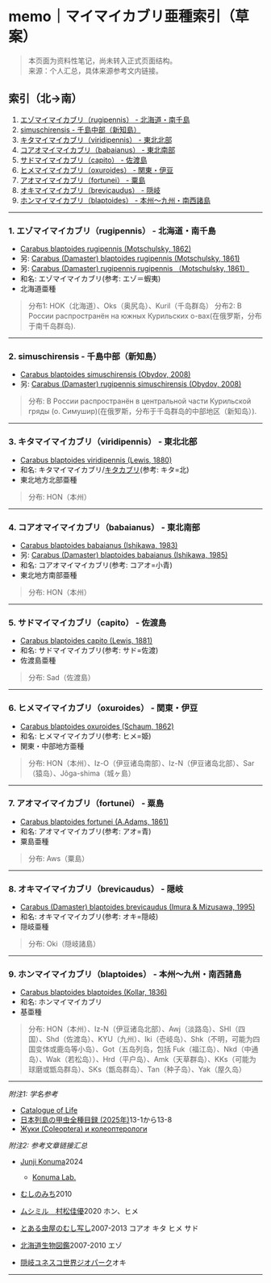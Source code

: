 # memo｜マイマイカブリ亜種索引（草案）

> 本页面为资料性笔记，尚未转入正式页面结构。  
> 来源：个人汇总，具体来源参考文内链接。

## 索引（北→南）

1. [エゾマイマイカブリ（rugipennis） - 北海道・南千島](#1-エゾマイマイカブリrugipennis--北海道南千島)
2. [simuschirensis - 千島中部（新知島）](#2-simuschirensis--千島中部新知島)
3. [キタマイマイカブリ（viridipennis） - 東北北部](#3-キタマイマイカブリviridipennis--東北北部)
4. [コアオマイマイカブリ（babaianus） - 東北南部](#4-コアオマイマイカブリbabaianus--東北南部)
5. [サドマイマイカブリ（capito） - 佐渡島](#5-サドマイマイカブリcapito--佐渡島)
6. [ヒメマイマイカブリ（oxuroides） - 関東・伊豆](#6-ヒメマイマイカブリoxuroides--関東伊豆)
7. [アオマイマイカブリ（fortunei） - 粟島](#7-アオマイマイカブリfortunei--粟島)
8. [オキマイマイカブリ（brevicaudus） - 隠岐](#8-オキマイマイカブリbrevicaudus--隠岐)
9. [ホンマイマイカブリ（blaptoides） - 本州～九州・南西諸島](#9-ホンマイマイカブリblaptoides--本州九州南西諸島)

---

### 1. エゾマイマイカブリ（rugipennis） - 北海道・南千島
- [Carabus blaptoides rugipennis (Motschulsky, 1862)](https://www.catalogueoflife.org/data/taxon/8LJJX)
- 另: [Carabus (Damaster) blaptoides rugipennis (Motschulsky, 1861)](https://japanesebeetles.jimdofree.com/目録/6-オサムシ科/6-3-オサムシ亜科/)
- 另: [Carabus (Damaster) rugipennis rugipennis （Motschulsky, 1861）](https://www.zin.ru/Animalia/coleoptera/rus/carab29.htm)
- 和名: エゾマイマイカブリ(参考: エゾ＝蝦夷)
- 北海道亜種
> 分布1: HOK（北海道）、Oks（奥尻岛）、Kuril（千岛群岛）
> 分布2: В России распространён на южных Курильских о-вах(在俄罗斯，分布于南千岛群岛).

---

### 2. simuschirensis - 千島中部（新知島）
- [Carabus blaptoides simuschirensis (Obydov, 2008)](https://www.catalogueoflife.org/data/taxon/8MHN4)
- 另: [Carabus (Damaster) rugipennis simuschirensis (Obydov, 2008)](https://www.zin.ru/Animalia/coleoptera/rus/carab29.htm)
> 分布: В России распространён в центральной части Курильской гряды (о. Симушир)(在俄罗斯，分布于千岛群岛的中部地区（新知岛）).

---

### 3. キタマイマイカブリ（viridipennis） - 東北北部
- [Carabus blaptoides viridipennis (Lewis, 1880)](https://www.catalogueoflife.org/data/taxon/8LVKS)
- 和名: キタマイマイカブリ/[キタカブリ](https://japanesebeetles.jimdofree.com/目録/6-オサムシ科/6-3-オサムシ亜科/)(参考: キタ=北)
- 東北地方北部亜種
> 分布: HON（本州）

---

### 4. コアオマイマイカブリ（babaianus） - 東北南部
- [Carabus blaptoides babaianus (Ishikawa, 1983)](https://www.catalogueoflife.org/data/taxon/8LVKN) 
- 另: [Carabus (Damaster) blaptoides babaianus (Ishikawa, 1985)](https://japanesebeetles.jimdofree.com/目録/6-オサムシ科/6-3-オサムシ亜科/)
- 和名: コアオマイマイカブリ(参考: コアオ=小青)
- 東北地方南部亜種
> 分布: HON（本州）

---

### 5. サドマイマイカブリ（capito） - 佐渡島
- [Carabus blaptoides capito (Lewis, 1881)](https://www.catalogueoflife.org/data/taxon/8LVKP)
- 和名: サドマイマイカブリ(参考: サド=佐渡)
- 佐渡島亜種
> 分布: Sad（佐渡島）

---

### 6. ヒメマイマイカブリ（oxuroides） - 関東・伊豆
- [Carabus blaptoides oxuroides (Schaum, 1862)](https://www.catalogueoflife.org/data/taxon/8LVKR)
- 和名: ヒメマイマイカブリ(参考: ヒメ=姫)
- 関東・中部地方亜種
> 分布: HON（本州）、Iz-O（伊豆诸岛南部）、Iz-N（伊豆诸岛北部）、Sar（猿岛）、Jôga-shima（城ヶ島）

---

### 7. アオマイマイカブリ（fortunei） - 粟島
- [Carabus blaptoides fortunei (A.Adams, 1861)](https://www.catalogueoflife.org/data/taxon/8LVKQ)
- 和名: アオマイマイカブリ(参考: アオ=青)
- 粟島亜種
> 分布: Aws（粟島）

---

### 8. オキマイマイカブリ（brevicaudus） - 隠岐
- [Carabus (Damaster) blaptoides brevicaudus (Imura & Mizusawa, 1995)](https://japanesebeetles.jimdofree.com/目録/6-オサムシ科/6-3-オサムシ亜科/)
- 和名: オキマイマイカブリ(参考: オキ=隠岐)
- 隠岐亜種
> 分布: Oki（隠岐諸島）

---

### 9. ホンマイマイカブリ（blaptoides） - 本州～九州・南西諸島
- [Carabus blaptoides blaptoides (Kollar, 1836)](https://www.catalogueoflife.org/data/taxon/8LJJW)
- 和名: ホンマイマイカブリ
- 基亜種
> 分布: HON（本州）、Iz-N（伊豆诸岛北部）、Awj（淡路岛）、SHI（四国）、Shd（佐渡岛）、KYU（九州）、Iki（壱岐岛）、Shk（不明，可能为四国变体或鹿岛等小岛）、Got（五岛列岛，包括 Fuk（福江岛）、Nkd（中通岛）、Wak（若松岛））、Hrd（平户岛）、Amk（天草群岛）、KKs（可能为球磨或甑岛群岛）、SKs（甑岛群岛）、Tan（种子岛）、Yak（屋久岛）

---

*附注1: 学名参考*  
- [Catalogue of Life](https://www.catalogueoflife.org/data/search?TAXON_ID=5WYSB&rank=subspecies&status=accepted&status=provisionally%20accepted)  
- [日本列島の甲虫全種目録 (2025年)](https://japanesebeetles.jimdofree.com/目録/6-オサムシ科/6-3-オサムシ亜科/)13-1から13-8  
- [Жуки (Coleoptera) и колеоптерологи](https://www.zin.ru/Animalia/coleoptera/rus/carab29.htm)  

*附注2: 参考文章链接汇总*  
- [Junji Konuma](https://academic.oup.com/mbe/article/41/6/msae110/7690704)2024  
  - [Konuma Lab.](https://maimaikaburi.com)  
- [むしのみち](https://naturalist2008.hatenablog.com/entry/20101231/1293778424)2010  

- [ムシミル　村松佳優](https://insect.design/koutyumoku/osamushika/maimaikaburi)2020 ホン、ヒメ
- [とある虫屋のむし写し](https://roki.main.jp/site/sp0024.html)2007-2013 コアオ キタ ヒメ サド
- [北海道生物図鑑](http://gecko0912.web.fc2.com/HP3/zukan/photo/02a/ezomaimaikaburi.htm)2007-2010 エゾ
- [隠岐ユネスコ世界ジオパーク](https://www.oki-geopark.jp/geopark-sites-features-list/957/)オキ

---
